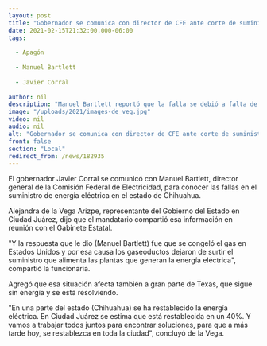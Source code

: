 ```yaml
---
layout: post
title: "Gobernador se comunica con director de CFE ante corte de suministro de energía en Chihuahua"
date: 2021-02-15T21:32:00.000-06:00
tags:
  
  - Apagón
  
  - Manuel Bartlett
  
  - Javier Corral
  
author: nil
description: "Manuel Bartlett reportó que la falla se debió a falta de suministro de gas, por congelamiento, lo que afectó la alimentación de las plantas generadoras"
image: "/uploads/2021/images-de_veg.jpg"
video: nil
audio: nil
alt: "Gobernador se comunica con director de CFE ante corte de suministro de energía en Chihuahua"
front: false
section: "Local"
redirect_from: /news/182935
---
```


El gobernador Javier Corral se comunicó con Manuel Bartlett, director general de la Comisión Federal de Electricidad, para conocer las fallas en el suministro de energía eléctrica en el estado de Chihuahua.

Alejandra de la Vega Arizpe, representante del Gobierno del Estado en Ciudad Juárez, dijo que el mandatario compartió esa información en reunión con el Gabinete Estatal.

"Y la respuesta que le dio (Manuel Bartlett) fue que se congeló el gas en Estados Unidos y por esa causa los gaseoductos dejaron de surtir el suministro que alimenta las plantas que generan la energía eléctrica", compartió la funcionaria.

Agregó que esa situación  afecta también a gran parte de Texas, que sigue sin energía y se está resolviendo.

"En una parte del estado (Chihuahua) se ha restablecido la energía eléctrica. En Ciudad Juárez se estima que está restablecida en un 40%. Y vamos a trabajar todos juntos para encontrar soluciones, para que a más tarde hoy, se restablezca en toda la ciudad", concluyó de la Vega.